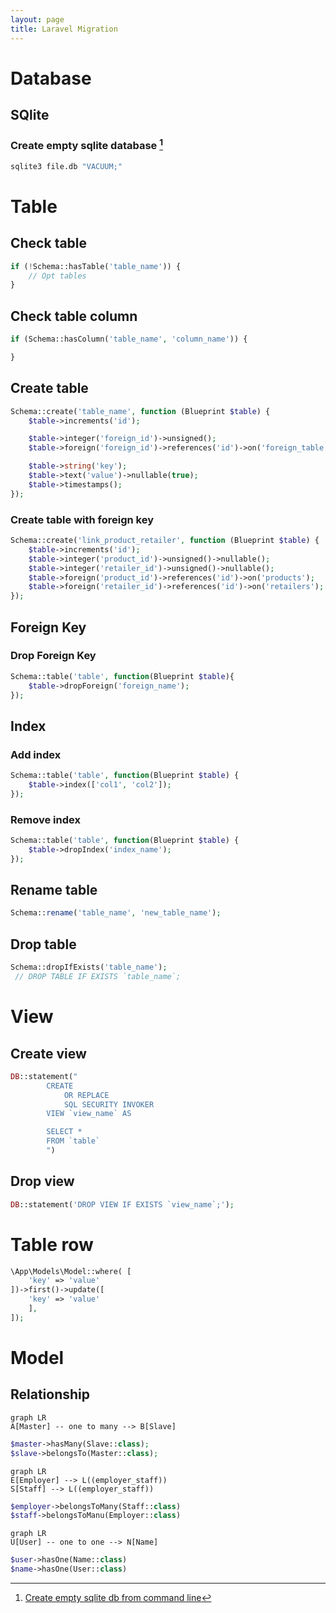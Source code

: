 ```yaml
---
layout: page
title: Laravel Migration
---
```



# Database
## SQlite

### Create empty sqlite database [^sqlite_new]

[^sqlite_new]: [Create empty sqlite db from command line](https://stackoverflow.com/questions/20155693/create-empty-sqlite-db-from-command-line)

```bash
sqlite3 file.db "VACUUM;"
```

# Table

## Check table

```php
if (!Schema::hasTable('table_name')) {
	// Opt tables
}
```

## Check table column
```php
if (Schema::hasColumn('table_name', 'column_name')) {

}
```


## Create table
```php
Schema::create('table_name', function (Blueprint $table) {
    $table->increments('id');

    $table->integer('foreign_id')->unsigned();
    $table->foreign('foreign_id')->references('id')->on('foreign_table')->onDelete('cascade');

    $table->string('key');
    $table->text('value')->nullable(true);
    $table->timestamps();
});
```

### Create table with foreign key

```php
Schema::create('link_product_retailer', function (Blueprint $table) {
    $table->increments('id');
    $table->integer('product_id')->unsigned()->nullable();
    $table->integer('retailer_id')->unsigned()->nullable();
    $table->foreign('product_id')->references('id')->on('products');
    $table->foreign('retailer_id')->references('id')->on('retailers');
});
```

## Foreign Key

### Drop Foreign Key
```php
Schema::table('table', function(Blueprint $table){
    $table->dropForeign('foreign_name');
});
```

## Index
### Add index
```php
Schema::table('table', function(Blueprint $table) {
    $table->index(['col1', 'col2']);
});
```

### Remove index
```php
Schema::table('table', function(Blueprint $table) {
    $table->dropIndex('index_name');
});
```

## Rename table
```php
Schema::rename('table_name', 'new_table_name');
```

## Drop table
```php
Schema::dropIfExists('table_name');
 // DROP TABLE IF EXISTS `table_name`;
```

# View

## Create view
```php
DB::statement("
        CREATE 
            OR REPLACE 
            SQL SECURITY INVOKER
        VIEW `view_name` AS

        SELECT * 
        FROM `table`
        ")

```
## Drop view
```php
DB::statement('DROP VIEW IF EXISTS `view_name`;');
```

# Table row
```php
\App\Models\Model::where( [
    'key' => 'value'
])->first()->update([
    'key' => 'value'
    ],
]);
```


# Model

## Relationship


```mermaid
graph LR
A[Master] -- one to many --> B[Slave]
```

```php
$master->hasMany(Slave::class);
$slave->belongsTo(Master::class);
```

```mermaid
graph LR
E[Employer] --> L((employer_staff))
S[Staff] --> L((employer_staff))
```

```php
$employer->belongsToMany(Staff::class)
$staff->belongsToManu(Employer::class)
```

```mermaid
graph LR
U[User] -- one to one --> N[Name]
```

```php
$user->hasOne(Name::class)
$name->hasOne(User::class)
```
